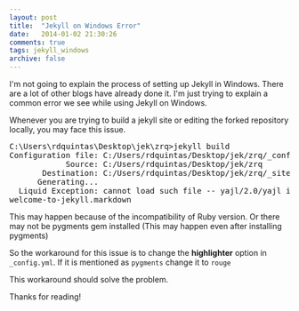 ```yaml
---
layout: post
title:  "Jekyll on Windows Error"
date:   2014-01-02 21:30:26
comments: true
tags: jekyll_windows
archive: false
---
```

I'm not going to explain the process of setting up Jekyll in Windows. There are a lot of other blogs have already done it. I'm just trying to explain a common error we see while using Jekyll on Windows.

Whenever you are trying to build a jekyll site or editing the forked repository locally, you may face this issue.

<pre>
C:\Users\rdquintas\Desktop\jek\zrq>jekyll build
Configuration file: C:/Users/rdquintas/Desktop/jek/zrq/_config.yml
            Source: C:/Users/rdquintas/Desktop/jek/zrq
       Destination: C:/Users/rdquintas/Desktop/jek/zrq/_site
      Generating...
  Liquid Exception: cannot load such file -- yajl/2.0/yajl in _posts/2014-05-21-
welcome-to-jekyll.markdown
</pre>

This may happen because of the incompatibility of Ruby version. Or there may not be pygments gem installed (This may happen even after installing pygments)

So the workaround for this issue is to change the **highlighter** option in <code>_config.yml</code>. 
If it is mentioned as <code>pygments</code> change it to <code>rouge</code>

This workaround should solve the problem.

Thanks for reading!


